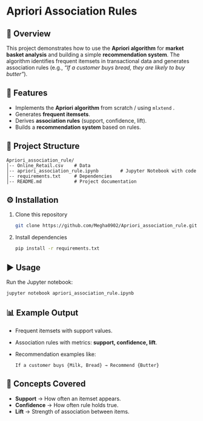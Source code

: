 
# Apriori Association Rules

## 📌 Overview

This project demonstrates how to use the **Apriori algorithm** for **market basket analysis** and building a simple **recommendation system**. The algorithm identifies frequent itemsets in transactional data and generates association rules (e.g., *“If a customer buys bread, they are likely to buy butter”*).

## 🚀 Features

* Implements the **Apriori algorithm** from scratch / using `mlxtend` .
* Generates **frequent itemsets**.
* Derives **association rules** (support, confidence, lift).
* Builds a **recommendation system** based on rules.

## 📂 Project Structure

```
Apriori_association_rule/
│-- Online_Retail.csv    # Data
│-- apriori_association_rule.ipynb        # Jupyter Notebook with code
│-- requirements.txt     # Dependencies
│-- README.md            # Project documentation
```

## ⚙️ Installation

1. Clone this repository

   ```bash
   git clone https://github.com/Megha0902/Apriori_association_rule.git
   ```

2. Install dependencies

   ```bash
   pip install -r requirements.txt
   ```

## ▶️ Usage

Run the Jupyter notebook:

```bash
jupyter notebook apriori_association_rule.ipynb
```



## 📊 Example Output

* Frequent itemsets with support values.
* Association rules with metrics: **support, confidence, lift**.
* Recommendation examples like:

  ```
  If a customer buys {Milk, Bread} → Recommend {Butter}
  ```

## 📖 Concepts Covered

* **Support** → How often an itemset appears.
* **Confidence** → How often rule holds true.
* **Lift** → Strength of association between items.
